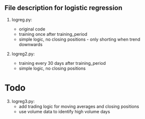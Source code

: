 ## File description for logistic regression
1. logreg.py: 
    - original code 
    - training once after training_period
    - simple logic, no closing positions - only shorting when trend downwards

2. logreg2.py:
    - training every 30 days after training_period
    - simple logic, no closing positions
# Todo
3. logreg3.py:
    - add trading logic for moving averages and closing positions
    - use volume data to identify high volume days 